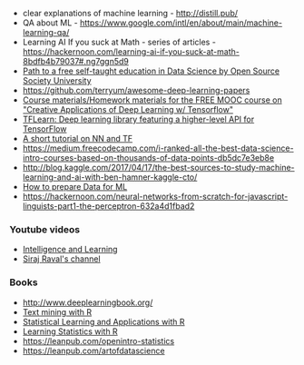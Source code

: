 * clear explanations of machine learning - http://distill.pub/
* QA about ML - https://www.google.com/intl/en/about/main/machine-learning-qa/
* Learning AI If you suck at Math - series of articles - https://hackernoon.com/learning-ai-if-you-suck-at-math-8bdfb4b79037#.ng7ggn5d9
* [Path to a free self-taught education in Data Science by Open Source Society University](https://github.com/open-source-society/data-science)
* https://github.com/terryum/awesome-deep-learning-papers
* [Course materials/Homework materials for the FREE MOOC course on "Creative Applications of Deep Learning w/ Tensorflow" ](https://github.com/pkmital/CADL)
* [TFLearn: Deep learning library featuring a higher-level API for TensorFlow](https://github.com/tflearn/tflearn)
* [A short tutorial on NN and TF](https://medium.freecodecamp.com/big-picture-machine-learning-classifying-text-with-neural-networks-and-tensorflow-d94036ac2274)
* https://medium.freecodecamp.com/i-ranked-all-the-best-data-science-intro-courses-based-on-thousands-of-data-points-db5dc7e3eb8e
* http://blog.kaggle.com/2017/04/17/the-best-sources-to-study-machine-learning-and-ai-with-ben-hamner-kaggle-cto/
* [How to prepare Data for ML](http://machinelearningmastery.com/how-to-prepare-data-for-machine-learning/)
* https://hackernoon.com/neural-networks-from-scratch-for-javascript-linguists-part1-the-perceptron-632a4d1fbad2


### Youtube videos

* [Intelligence and Learning](https://www.youtube.com/watch?v=sPEEV8Xih20)
* [Siraj Raval's channel](https://www.youtube.com/channel/UCWN3xxRkmTPmbKwht9FuE5A/featured)


### Books

* http://www.deeplearningbook.org/
* [Text mining with R](http://tidytextmining.com/)
* [Statistical Learning and Applications with R](http://www-bcf.usc.edu/~gareth/ISL/)
* [Learning Statistics with R](https://health.adelaide.edu.au/psychology/ccs/teaching/lsr/)
* https://leanpub.com/openintro-statistics
* https://leanpub.com/artofdatascience

